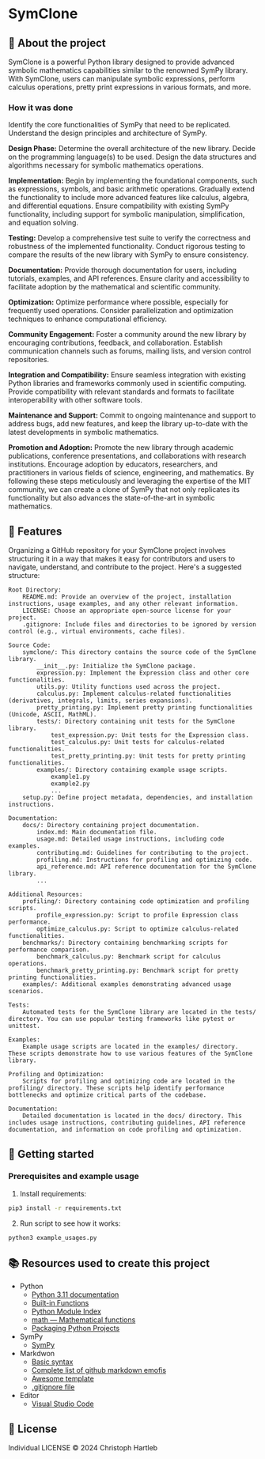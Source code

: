 # SymClone

## :newspaper: About the project

SymClone is a powerful Python library designed to provide advanced symbolic mathematics capabilities similar to the renowned SymPy library. With SymClone, users can manipulate symbolic expressions, perform calculus operations, pretty print expressions in various formats, and more.

### How it was done

Identify the core functionalities of SymPy that need to be replicated.
Understand the design principles and architecture of SymPy.

__Design Phase:__
Determine the overall architecture of the new library.
Decide on the programming language(s) to be used.
Design the data structures and algorithms necessary for symbolic mathematics operations.

__Implementation:__
Begin by implementing the foundational components, such as expressions, symbols, and basic arithmetic operations.
Gradually extend the functionality to include more advanced features like calculus, algebra, and differential equations.
Ensure compatibility with existing SymPy functionality, including support for symbolic manipulation, simplification, and equation solving.

__Testing:__
Develop a comprehensive test suite to verify the correctness and robustness of the implemented functionality.
Conduct rigorous testing to compare the results of the new library with SymPy to ensure consistency.

__Documentation:__
Provide thorough documentation for users, including tutorials, examples, and API references.
Ensure clarity and accessibility to facilitate adoption by the mathematical and scientific community.

__Optimization:__
Optimize performance where possible, especially for frequently used operations.
Consider parallelization and optimization techniques to enhance computational efficiency.

__Community Engagement:__
Foster a community around the new library by encouraging contributions, feedback, and collaboration.
Establish communication channels such as forums, mailing lists, and version control repositories.

__Integration and Compatibility:__
Ensure seamless integration with existing Python libraries and frameworks commonly used in scientific computing.
Provide compatibility with relevant standards and formats to facilitate interoperability with other software tools.

__Maintenance and Support:__
Commit to ongoing maintenance and support to address bugs, add new features, and keep the library up-to-date with the latest developments in symbolic mathematics.

__Promotion and Adoption:__
Promote the new library through academic publications, conference presentations, and collaborations with research institutions.
Encourage adoption by educators, researchers, and practitioners in various fields of science, engineering, and mathematics.
By following these steps meticulously and leveraging the expertise of the MIT community, we can create a clone of SymPy that not only replicates its functionality but also advances the state-of-the-art in symbolic mathematics.

## :notebook: Features

Organizing a GitHub repository for your SymClone project involves structuring it in a way that makes it easy for contributors and users to navigate, understand, and contribute to the project. Here's a suggested structure:

    Root Directory:
        README.md: Provide an overview of the project, installation instructions, usage examples, and any other relevant information.
        LICENSE: Choose an appropriate open-source license for your project.
        .gitignore: Include files and directories to be ignored by version control (e.g., virtual environments, cache files).

    Source Code:
        symclone/: This directory contains the source code of the SymClone library.
            __init__.py: Initialize the SymClone package.
            expression.py: Implement the Expression class and other core functionalities.
            utils.py: Utility functions used across the project.
            calculus.py: Implement calculus-related functionalities (derivatives, integrals, limits, series expansions).
            pretty_printing.py: Implement pretty printing functionalities (Unicode, ASCII, MathML).
            tests/: Directory containing unit tests for the SymClone library.
                test_expression.py: Unit tests for the Expression class.
                test_calculus.py: Unit tests for calculus-related functionalities.
                test_pretty_printing.py: Unit tests for pretty printing functionalities.
            examples/: Directory containing example usage scripts.
                example1.py
                example2.py
                ...
        setup.py: Define project metadata, dependencies, and installation instructions.

    Documentation:
        docs/: Directory containing project documentation.
            index.md: Main documentation file.
            usage.md: Detailed usage instructions, including code examples.
            contributing.md: Guidelines for contributing to the project.
            profiling.md: Instructions for profiling and optimizing code.
            api_reference.md: API reference documentation for the SymClone library.
            ...

    Additional Resources:
        profiling/: Directory containing code optimization and profiling scripts.
            profile_expression.py: Script to profile Expression class performance.
            optimize_calculus.py: Script to optimize calculus-related functionalities.
        benchmarks/: Directory containing benchmarking scripts for performance comparison.
            benchmark_calculus.py: Benchmark script for calculus operations.
            benchmark_pretty_printing.py: Benchmark script for pretty printing functionalities.
        examples/: Additional examples demonstrating advanced usage scenarios.

    Tests:
        Automated tests for the SymClone library are located in the tests/ directory. You can use popular testing frameworks like pytest or unittest.

    Examples:
        Example usage scripts are located in the examples/ directory. These scripts demonstrate how to use various features of the SymClone library.

    Profiling and Optimization:
        Scripts for profiling and optimizing code are located in the profiling/ directory. These scripts help identify performance bottlenecks and optimize critical parts of the codebase.

    Documentation:
        Detailed documentation is located in the docs/ directory. This includes usage instructions, contributing guidelines, API reference documentation, and information on code profiling and optimization.

## :runner: Getting started

### Prerequisites and example usage

1. Install requirements:

```bash
pip3 install -r requirements.txt
```

2. Run script to see how it works:

```bash
python3 example_usages.py
```

## :books: Resources used to create this project

* Python
  * [Python 3.11 documentation](https://docs.python.org/3.11/)
  * [Built-in Functions](https://docs.python.org/3.11/library/functions.html)
  * [Python Module Index](https://docs.python.org/3.11/py-modindex.html)
  * [math — Mathematical functions](https://docs.python.org/3/library/math.html)
  * [Packaging Python Projects](https://packaging.python.org/en/latest/tutorials/packaging-projects/)
* SymPy
  * [SymPy](https://www.sympy.org/en/index.html)
* Markdwon
  * [Basic syntax](https://www.markdownguide.org/basic-syntax/)
  * [Complete list of github markdown emofis](https://dev.to/nikolab/complete-list-of-github-markdown-emoji-markup-5aia)
  * [Awesome template](http://github.com/Human-Activity-Recognition/blob/main/README.md)
  * [.gitignore file](https://git-scm.com/docs/gitignore)
* Editor
  * [Visual Studio Code](https://code.visualstudio.com/)

## :bookmark: License

Individual LICENSE :copyright: 2024 Christoph Hartleb


